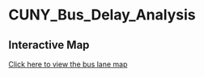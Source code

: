 # CUNY_Bus_Delay_Analysis
## Interactive Map
[Click here to view the bus lane map]([https://datathlon-datavengers.github.io/CUNY_Bus_Delay_Analysis/](https://mellifluous-bublanina-686c73.netlify.app/))
